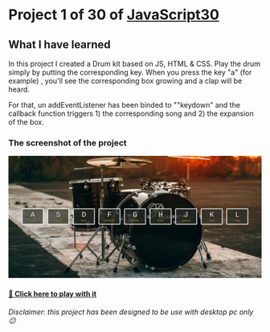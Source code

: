 # Project 1 of 30 of [JavaScript30](https://javascript30.com/)

## What I have learned

In this project I created a Drum kit based on JS, HTML & CSS.
Play the drum simply by putting the corresponding key. When you press the key "a" (for example) , you'll see the corresponding box growing and a clap will be heard.

For that, un addEventListener has been binded to ""keydown" and the callback function triggers 1) the corresponding song and 2) the expansion of the box.

### The screenshot of the project

![screenshot](https://github.com/mickceb/javascript30/blob/main/1-drum-kit/assets/screenshot.png)

#### [🥁 Click here to play with it](https://mickceb.github.io/javascript30/1-drum-kit)

_Disclaimer: this project has been designed to be use with desktop pc only 😕_
